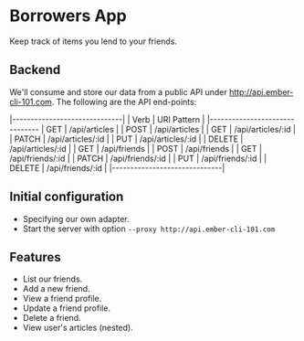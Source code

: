 # Borrowers App

Keep track of items you lend to your friends.

## Backend

We'll consume and store our data from a public API under
http://api.ember-cli-101.com. The following are the API end-points:

|------------------------------|
| Verb   |   URI Pattern       |
|-------------------------------
| GET    | /api/articles       |
| POST   | /api/articles       |
| GET    | /api/articles/:id   |
| PATCH  | /api/articles/:id   |
| PUT    | /api/articles/:id   |
| DELETE | /api/articles/:id   |
| GET    | /api/friends        |
| POST   | /api/friends        |
| GET    | /api/friends/:id    |
| PATCH  | /api/friends/:id    |
| PUT    | /api/friends/:id    |
| DELETE | /api/friends/:id    |
|------------------------------|

## Initial configuration

* Specifying our own adapter.
* Start the server with option `--proxy http://api.ember-cli-101.com`

## Features

* List our friends.
* Add a new friend.
* View a friend profile.
* Update a friend profile.
* Delete a friend.
* View user's articles (nested).
